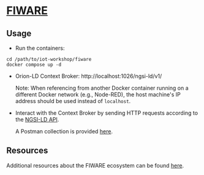 # [FIWARE](https://www.fiware.org/)

## Usage
- Run the containers:
```
cd /path/to/iot-workshop/fiware
docker compose up -d
```

- Orion-LD Context Broker: http://localhost:1026/ngsi-ld/v1/

  Note: When referencing from another Docker container running on a different Docker network (e.g., Node-RED), the host machine's IP address should be used instead of `localhost`.

- Interact with the Context Broker by sending HTTP requests according to the [NGSI-LD API](https://swagger.lab.fiware.org/?url=https://raw.githubusercontent.com/FIWARE/specifications/master/OpenAPI/ngsi-ld/full_api.json).

  A Postman collection is provided [here](https://github.com/thanospan/iot-workshop/blob/main/fiware/iot-workshop.postman_collection.json).

## Resources
Additional resources about the FIWARE ecosystem can be found [here](https://github.com/thanospan/iot-workshop/blob/main/fiware/resources.txt).
